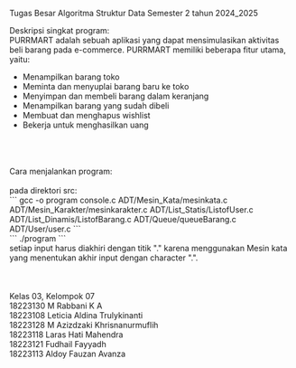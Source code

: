 Tugas Besar Algoritma Struktur Data
Semester 2 tahun 2024_2025

Deskripsi singkat program: <br />
PURRMART adalah sebuah aplikasi yang dapat mensimulasikan aktivitas beli barang pada e-commerce. PURRMART memiliki beberapa fitur utama, yaitu: <br />
- Menampilkan barang toko <br />
- Meminta dan menyuplai barang baru ke toko <br />
- Menyimpan dan membeli barang dalam keranjang <br />
- Menampilkan barang yang sudah dibeli <br />
- Membuat dan menghapus wishlist <br />
- Bekerja untuk menghasilkan uang <br />
<br />
<br />
<br />  
Cara menjalankan program: <br /> 
<br />
pada direktori src: <br />
```
gcc -o program console.c ADT/Mesin_Kata/mesinkata.c ADT/Mesin_Karakter/mesinkarakter.c ADT/List_Statis/ListofUser.c ADT/List_Dinamis/ListofBarang.c ADT/Queue/queueBarang.c ADT/User/user.c
```
<br />
```
./program
```
<br />
setiap input harus diakhiri dengan titik "." karena menggunakan Mesin kata yang menentukan akhir input dengan character ".". <br />
<br />
<br />
<br />
Kelas 03, Kelompok 07 <br />
18223130	M Rabbani K A <br />
18223108	Leticia Aldina Trulykinanti <br />
18223128	M Azizdzaki Khrisnanurmuflih <br />
18223118	Laras Hati Mahendra <br />
18223121	Fudhail Fayyadh <br />
18223113	Aldoy Fauzan Avanza <br />
